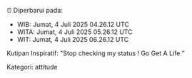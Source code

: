 ⏰ Diperbarui pada:
- WIB: Jumat, 4 Juli 2025 04.26.12 UTC
- WITA: Jumat, 4 Juli 2025 05.26.12 UTC
- WIT: Jumat, 4 Juli 2025 06.26.12 UTC

Kutipan Inspiratif:
"Stop checking my status ! Go Get A Life "


Kategori: attitude

